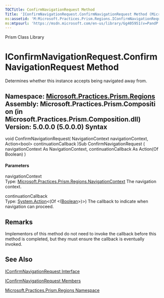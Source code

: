 ```yaml
---
TOCTitle: ConfirmNavigationRequest Method
Title: 'IConfirmNavigationRequest.ConfirmNavigationRequest Method (Microsoft.Practices.Prism.Regions)'
ms:assetid: 'M:Microsoft.Practices.Prism.Regions.IConfirmNavigationRequest.ConfirmNavigationRequest(Microsoft.Practices.Prism.Regions.NavigationContext,System.Action{System.Boolean})'
ms:mtpsurl: 'https://msdn.microsoft.com/en-us/library/Gg405951(v=PandP.50)'
---
```


Prism Class Library

IConfirmNavigationRequest.ConfirmNavigationRequest Method
=============================================================

Determines whether this instance accepts being navigated away from.

**Namespace:** [Microsoft.Practices.Prism.Regions](https://msdn.microsoft.com/n:microsoft.practices.prism.regions)
**Assembly:** Microsoft.Practices.Prism.Composition (in Microsoft.Practices.Prism.Composition.dll) Version: 5.0.0.0 (5.0.0.0)
Syntax
------

<span id="syntaxToggle"></span>void ConfirmNavigationRequest( NavigationContext navigationContext, Action&lt;bool&gt; continuationCallback )Sub ConfirmNavigationRequest ( navigationContext As NavigationContext, continuationCallback As Action(Of Boolean) )
#### Parameters

navigationContext  
Type: [Microsoft.Practices.Prism.Regions.NavigationContext](https://msdn.microsoft.com/t:microsoft.practices.prism.regions.navigationcontext)
The navigation context.

continuationCallback  
Type: [System.Action](http://msdn2.microsoft.com/en-us/library/018hxwa8)&lt;(Of &lt;([Boolean](http://msdn2.microsoft.com/en-us/library/a28wyd50)&gt;)&gt;)
The callback to indicate when navigation can proceed.

Remarks
-------

<span id="remarksToggle"></span> Implementors of this method do not need to invoke the callback before this method is completed, but they must ensure the callback is eventually invoked.

See Also
--------

<span id="seeAlsoToggle"></span>
[IConfirmNavigationRequest Interface](https://msdn.microsoft.com/t:microsoft.practices.prism.regions.iconfirmnavigationrequest)

[IConfirmNavigationRequest Members](https://msdn.microsoft.com/allmembers.t:microsoft.practices.prism.regions.iconfirmnavigationrequest)

[Microsoft.Practices.Prism.Regions Namespace](https://msdn.microsoft.com/n:microsoft.practices.prism.regions)

